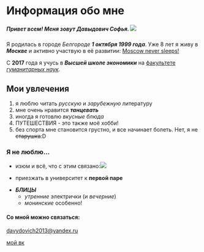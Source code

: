 # Информация обо мне 
##### Привет всем! Меня зовут Давыдович Софья. ![](https://pp.userapi.com/c831309/v831309612/47d7c/6phxPpgbyZ0.jpg)
Я родилась в городе *Белгороде* __*1 октября 1999 года*__. 
Уже 8 лет я живу в **_Москве_** и активно участвую в её развитии: [Moscow never sleeps!](https://ag.mos.ru/ "непосредственно здесь")

C __2017__ года я учусь в *__Высшей школе экономики__* на [факультете _гуманитарных наук_](https://hum.hse.ru/ "люблю ее").
## Мои увлечения
1. я люблю читать _русскую_ и *зарубежную* литературу
2. мне очень нравится **_танцевать_**
3. иногда я готовлю _вкусные блюда_ 
4. ПУТЕШЕСТВИЯ - это также моё хобби! 
1. без спорта мне становится грустно, и все начинает болеть. Нет, я не ~~старушка~~:D
### Я не люблю...
+ изюм и всё, что с этим связано:![](http://pro-zdorov.ru/wp-content/uploads/2015/07/167.jpg)
- приезжать в университет к **первой паре**
+ **_БЛИЦЫ_** 
  - *утренние* электрички (и _вечерние_)
  * *монинские* особенно! 
#### Со мной можно связаться:
<davydovich2013@yandex.ru>

[мой вк](https://vk.com/id433249598) 




